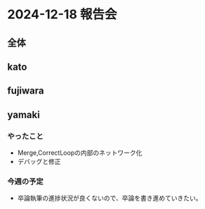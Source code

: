 # 2024-12-18 報告会

## 全体

## kato

## fujiwara

## yamaki

### やったこと

- Merge,CorrectLoopの内部のネットワーク化
- デバッグと修正

### 今週の予定

- 卒論執筆の進捗状況が良くないので、卒論を書き進めていきたい。
